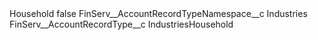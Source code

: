 <?xml version="1.0" encoding="UTF-8"?>
<CustomMetadata xmlns="http://soap.sforce.com/2006/04/metadata" xmlns:xsi="http://www.w3.org/2001/XMLSchema-instance" xmlns:xsd="http://www.w3.org/2001/XMLSchema">
    <label>Household</label>
    <protected>false</protected>
    <values>
        <field>FinServ__AccountRecordTypeNamespace__c</field>
        <value xsi:type="xsd:string">Industries</value>
    </values>
    <values>
        <field>FinServ__AccountRecordType__c</field>
        <value xsi:type="xsd:string">IndustriesHousehold</value>
    </values>
</CustomMetadata>

